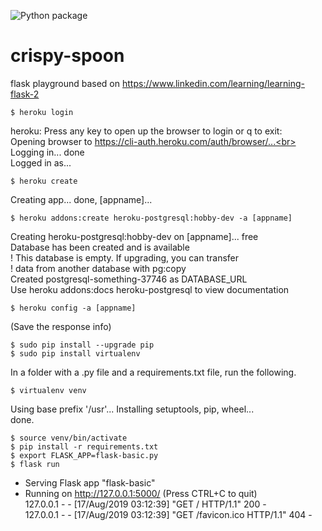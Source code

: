 ![Python package](https://github.com/beebus/crispy-spoon/workflows/Python%20package/badge.svg?branch=master)
# crispy-spoon
flask playground based on https://www.linkedin.com/learning/learning-flask-2

```
$ heroku login
```
heroku: Press any key to open up the browser to login or q to exit:<br>
Opening browser to https://cli-auth.heroku.com/auth/browser/...<br>
Logging in... done<br>
Logged in as...<br>
```
$ heroku create
```
Creating app... done, [appname]...<br>
```
$ heroku addons:create heroku-postgresql:hobby-dev -a [appname]
```
Creating heroku-postgresql:hobby-dev on [appname]... free<br>
Database has been created and is available<br>
 ! This database is empty. If upgrading, you can transfer<br>
 ! data from another database with pg:copy<br>
Created postgresql-something-37746 as DATABASE_URL<br>
Use heroku addons:docs heroku-postgresql to view documentation<br>
```
$ heroku config -a [appname]
```
(Save the response info)
```
$ sudo pip install --upgrade pip
$ sudo pip install virtualenv
```


In a folder with a .py file and a requirements.txt file, run the following.
```
$ virtualenv venv
```
Using base prefix '/usr'... Installing setuptools, pip, wheel...<br>
done.
```
$ source venv/bin/activate
$ pip install -r requirements.txt
$ export FLASK_APP=flask-basic.py
$ flask run
```
 * Serving Flask app "flask-basic"
 * Running on http://127.0.0.1:5000/ (Press CTRL+C to quit)<br>
127.0.0.1 - - [17/Aug/2019 03:12:39] "GET / HTTP/1.1" 200 -<br>
127.0.0.1 - - [17/Aug/2019 03:12:39] "GET /favicon.ico HTTP/1.1" 404 -
